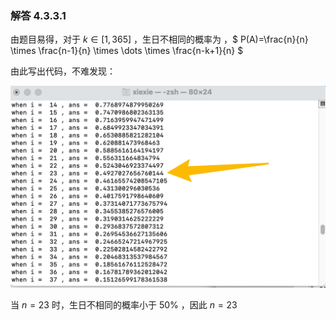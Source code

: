 ### 解答 4.3.3.1

由题目易得，对于 $k\in [1,365]$ ，生日不相同的概率为 ，$ P(A)=\frac{n}{n} \times \frac{n-1}{n} \times \dots \times \frac{n-k+1}{n} $

由此写出代码，不难发现：

![image-20230717162747520](./assets/image-20230717162747520.png)

当 $n=23$ 时，生日不相同的概率小于 $50\%$ ，因此 $n=23$

